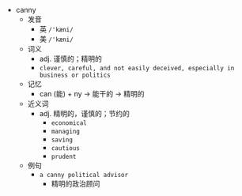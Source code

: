 - canny
  - 发音
    - 英 `/'kæni/`
    - 美 `/'kæni/`
  - 词义
    - adj. 谨慎的；精明的
    - `clever, careful, and not easily deceived, especially in business or politics`
  - 记忆
    - can (能) + ny → 能干的 → 精明的
  - 近义词
    - adj. 精明的，谨慎的；节约的
      - `economical`
      - `managing`
      - `saving`
      - `cautious`
      - `prudent`
  - 例句
    - `a canny political advisor`
      - 精明的政治顾问

